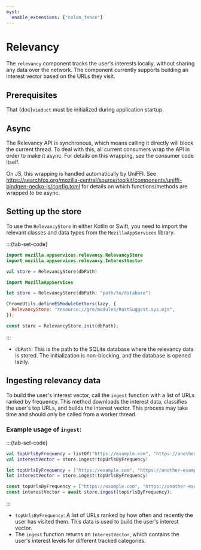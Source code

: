 ```yaml
---
myst:
  enable_extensions: ["colon_fence"]
---
```


# Relevancy

The `relevancy` component tracks the user's interests locally, without sharing any data over the network. The component currently supports building an interest vector based on the URLs they visit.

## Prerequisites

That {doc}`viaduct` must be initialized during application startup.

## Async

The Relevancy API is synchronous, which means calling it directly will block the current
thread.  To deal with this, all current consumers wrap the API in order to make it async.  For
details on this wrapping, see the consumer code itself.

On JS, this wrapping is handled automatically by UniFFI.  See
https://searchfox.org/mozilla-central/source/toolkit/components/uniffi-bindgen-gecko-js/config.toml
for details on which functions/methods are wrapped to be async.

## Setting up the store

To use the `RelevancyStore` in either Kotlin or Swift, you need to import the relevant classes and data types from the `MozillaAppServices` library.

:::{tab-set-code}
```kotlin
import mozilla.appservices.relevancy.RelevancyStore
import mozilla.appservices.relevancy.InterestVector

val store = RelevancyStore(dbPath)
```

```swift
import MozillaAppServices

let store = RelevancyStore(dbPath: "path/to/database")
```

```js
ChromeUtils.defineESModuleGetters(lazy, {
  RelevancyStore: "resource://gre/modules/RustSuggest.sys.mjs",
});

const store = RelevancyStore.init(dbPath);
```
:::


* `dbPath`: This is the path to the SQLite database where the relevancy data is stored. The initialization is non-blocking, and the database is opened lazily.

## Ingesting relevancy data

To build the user's interest vector, call the `ingest` function with a list of URLs ranked by frequency. This method downloads the interest data, classifies the user's top URLs, and builds the interest vector. This process may take time and should only be called from a worker thread.

### Example usage of `ingest`:

:::{tab-set-code}
```kotlin
val topUrlsByFrequency = listOf("https://example.com", "https://another-example.com")
val interestVector = store.ingest(topUrlsByFrequency)
```

```swift
let topUrlsByFrequency = ["https://example.com", "https://another-example.com"]
let interestVector = store.ingest(topUrlsByFrequency)
```

```js
const topUrlsByFrequency = ["https://example.com", "https://another-example.com"];
const interestVector = await store.ingest(topUrlsByFrequency);
```
:::

* `topUrlsByFrequency`: A list of URLs ranked by how often and recently the user has visited them. This data is used to build the user's interest vector.
* The `ingest` function returns an `InterestVector`, which contains the user's interest levels for different tracked categories.
